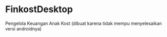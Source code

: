 # FinkostDesktop
Pengelola Keuangan Anak Kost (dibuat karena tidak mempu menyelesaikan versi androidnya)
